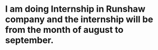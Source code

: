 # I am doing Internship in Runshaw company and the internship will be from the month of august to september.
